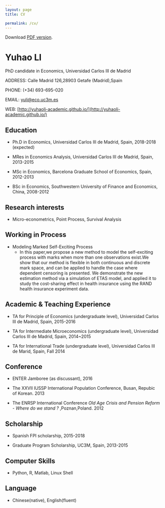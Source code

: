 ```yaml
---
layout: page
title: CV

permalink: /cv/
---
```


Download [PDF version](https://raw.githubusercontent.com/yuhaoli-academic/yuhaoli-academic.github.io/master/YuhaoLI%20-%20CV%20-%202016-05-31.pdf).

# Yuhao LI
PhD candidate in Economics, Universidad Carlos III de Madrid

ADDRESS: Calle Madrid 126,28903 Getafe (Madrid),Spain

PHONE: (+34) 693-695-020

EMAIL: [yuli@eco.uc3m.es](mailto:yuli@eco.uc3m.es)

WEB: [http://yuhaoli-academic.github.io/](http://yuhaoli-academic.github.io/)


## Education

* Ph.D in Economics, Universidad Carlos III de Madrid, Spain, 2018-2018 (expected)

* MRes in Economics Analysis, Universidad Carlos III de Madrid, Spain, 2013-2015

* MSc in Economics, Barcelona Graduate School of Economics, Spain, 2012-2013

* BSc in Economics, Southwestern University of Finance and Economics, China, 2008-2012

## Research interests

* Micro-econometrics, Point Process, Survival Analysis

## Working in Process

* Modeling Marked Self-Exciting Process
  * In this paper,we propose a new method to model the self-exciting process with
    marks when more than one observations exist.We show that our method is flexible
    in both continuous and discrete mark space, and can be applied to handle the
    case where dependent censoring is presented. We demonstrate the new estimation
    method via a simulation of ETAS model, and applied it to study the cost-sharing
    effect in health insurance using the RAND health insurance experiment data.

## Academic & Teaching Experience

* TA for Principle of Economics (undergraduate level), Universidad Carlos III de Madrid, Spain, 2015-2016

* TA for Intermediate Microeconomics (undergraduate level), Universidad Carlos III de Madrid, Spain, 2014~2015

* TA for International Trade (undergraduate level), Universidad Carlos III de Marid, Spain, Fall 2014

## Conference

* ENTER Jamboree (as discussant), 2016

* The XXVII IUSSP International Population Conference, Busan, Repubic of Korean. 2013

* The ENRSP International Conference *Old Age Crisis and Pension Reform - Where do we stand ?* ,Poznan,Poland. 2012

## Scholarship

* Spanish FPI scholarship, 2015-2018

* Graduate Program Scholarship, UC3M, Spain, 2013-2015

## Computer Skills

* Python, R, Matlab, Linux Shell

## Language

* Chinese(native), English(fluent)
